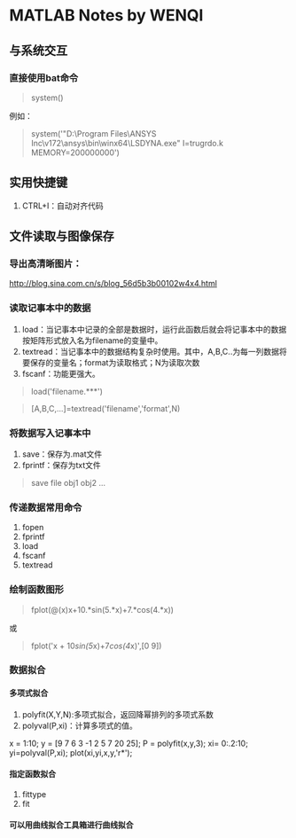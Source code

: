 # MATLAB Notes by WENQI

## 与系统交互
### 直接使用bat命令
> system()

例如：
> system('"D:\Program Files\ANSYS Inc\v172\ansys\bin\winx64\LSDYNA.exe" I=trugrdo.k MEMORY=200000000')


## 实用快捷键
1. CTRL+I：自动对齐代码

## 文件读取与图像保存

### 导出高清晰图片：
http://blog.sina.com.cn/s/blog_56d5b3b00102w4x4.html

### 读取记事本中的数据
1. load：当记事本中记录的全部是数据时，运行此函数后就会将记事本中的数据按矩阵形式放入名为filename的变量中。
2. textread：当记事本中的数据结构复杂时使用。其中，A,B,C..为每一列数据将要保存的变量名；format为读取格式；N为读取次数
3. fscanf：功能更强大。
> load('filename.***')

> [A,B,C,...]=textread('filename','format',N)

### 将数据写入记事本中
1. save：保存为.mat文件
2. fprintf：保存为txt文件
> save file obj1 obj2 ...

### 传递数据常用命令
1. fopen
2. fprintf
4. load
5. fscanf
4. textread


### 绘制函数图形
> fplot(@(x)x+10.*sin(5.*x)+7.*cos(4.*x))

或
> fplot('x + 10*sin(5*x)+7*cos(4*x)',[0 9])


### **数据拟合**
#### 多项式拟合
1. polyfit(X,Y,N):多项式拟合，返回降幂排列的多项式系数
2. polyval(P,xi)：计算多项式的值。

x = 1:10;
y = [9 7 6 3 -1 2 5 7 20 25];
P = polyfit(x,y,3);
xi= 0:.2:10;
yi=polyval(P,xi);
plot(xi,yi,x,y,'r*');

#### 指定函数拟合
1. fittype
2. fit

#### 可以用曲线拟合工具箱进行曲线拟合 


